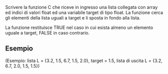 Scrivere la funzione C che riceve in ingresso una lista collegata con array ed indici di valori float ed una
variabile target di tipo float. La funzione cerca gli elementi della lista uguali a target e li sposta in fondo alla lista. 

La funzione restituisce TRUE nel caso in cui esista almeno un elemento uguale a target, FALSE in caso
contrario.

## Esempio
(Esempio: lista L = {3.2, 1.5, 6.7, 1.5, 2.0}, target = 1.5, lista di uscita L = {3.2, 6.7, 2.0, 1.5, 1.5})

